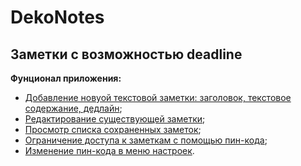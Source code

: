 # DekoNotes
## Заметки с возможностью deadline

**Фунционал приложения:**

* [Добавление новуой текстовой заметки: заголовок, текстовое содержание, дедлайн](app/src/main/java/com/app/dekonotes/activity/NotesActivity.java);
* [Редактирование существующей заметки](app/src/main/java/com/app/dekonotes/activity/NotesActivity.java);
* [Просмотр списка сохраненных заметок](app/src/main/java/com/app/dekonotes/activity/MainActivity.java);
* [Ограничение доступа к заметкам с помощью пин-кода](app/src/main/java/com/app/dekonotes/activity/EnterPinActivity.java);
* [Изменение пин-кода в меню настроек](app/src/main/java/com/app/dekonotes/activity/SettingsActivity.java).
